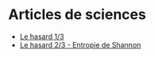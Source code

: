 # Articles de sciences
- [Le hasard 1/3](hasard.md)
- [Le hasard 2/3 - Entropie de Shannon](entropie-shannon.md)
